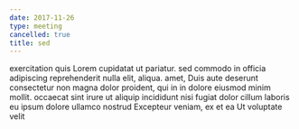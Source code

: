 ```yaml
---
date: 2017-11-26
type: meeting
cancelled: true
title: sed
---
```

exercitation quis Lorem cupidatat ut pariatur. sed commodo in officia adipiscing reprehenderit nulla elit, aliqua. amet, Duis aute deserunt consectetur non magna dolor proident, qui in in dolore eiusmod minim mollit. occaecat sint irure ut aliquip incididunt nisi fugiat dolor cillum laboris eu ipsum dolore ullamco nostrud Excepteur veniam, ex et ea Ut voluptate velit